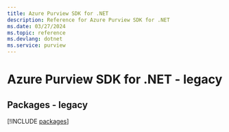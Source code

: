 ```yaml
---
title: Azure Purview SDK for .NET
description: Reference for Azure Purview SDK for .NET
ms.date: 03/27/2024
ms.topic: reference
ms.devlang: dotnet
ms.service: purview
---
```

# Azure Purview SDK for .NET - legacy
## Packages - legacy
[!INCLUDE [packages](purview-index.md)]